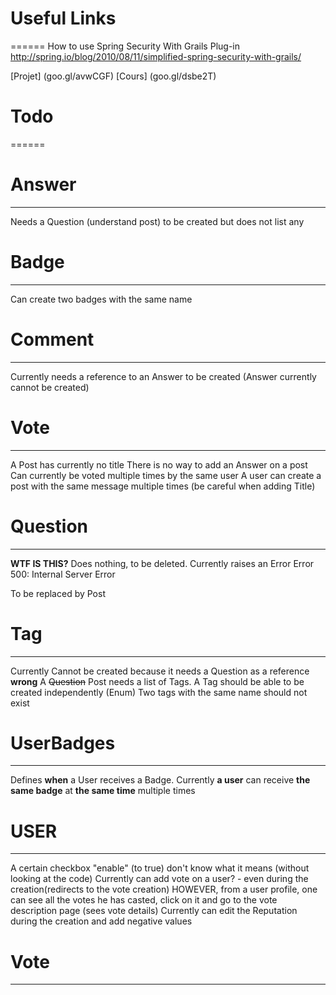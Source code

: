 # Useful Links
======
How to use Spring Security With Grails Plug-in
http://spring.io/blog/2010/08/11/simplified-spring-security-with-grails/

[Projet] (goo.gl/avwCGF)
[Cours] (goo.gl/dsbe2T)

# Todo
======
# Answer
------
Needs a Question (understand post) to be created but does not list any
# Badge
------
Can create two badges with the same name
# Comment
------
Currently needs a reference to an Answer to be created (Answer currently cannot be created)
# Vote
------
A Post has currently no title
There is no way to add an Answer on a post
Can currently be voted multiple times by the same user
A user can create a post with the same message multiple times (be careful when adding Title)

# Question
------
**WTF IS THIS?**
Does nothing, to be deleted. Currently raises an Error 
Error 500: Internal Server Error
  
 To be replaced by Post
 
# Tag
------
Currently Cannot be created because it needs a Question as a reference **wrong**
A ~~Question~~ Post needs a list of Tags.
A Tag should be able to be created independently (Enum)
Two tags with the same name should not exist

# UserBadges
------
 Defines **when** a User receives a Badge.
 Currently **a user** can receive **the same badge** at **the same time** multiple times 

# USER
------
A certain checkbox "enable" (to true)   don't know what it means (without looking at the code)
Currently can add vote on a user? - even during the creation(redirects to the vote creation)
HOWEVER, from a user profile, one can see all the votes he has casted, click on it and go to the vote description page (sees vote details)
Currently can edit the Reputation during the creation and add negative values

# Vote
------








